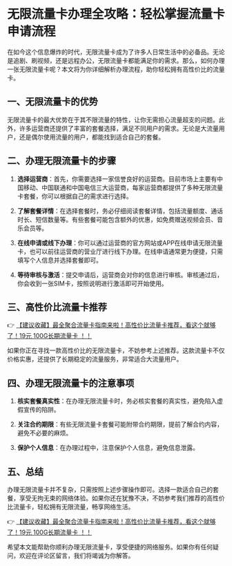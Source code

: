 # 无限流量卡办理全攻略：轻松掌握流量卡申请流程

在如今这个信息爆炸的时代，无限流量卡成为了许多人日常生活中的必备品。无论是追剧、刷视频，还是远程办公，无限流量卡都能满足你的需求。那么，如何办理一张无限流量卡呢？本文将为你详细解析办理流程，助你轻松拥有高性价比的流量卡。

## 一、无限流量卡的优势

无限流量卡的最大优势在于其不限流量的特性，让你无需担心流量超支的问题。此外，许多运营商还提供了丰富的套餐选择，满足不同用户的需求。无论是大流量用户，还是偶尔使用流量的用户，都能找到适合自己的套餐。

## 二、办理无限流量卡的步骤

1. **选择运营商**：首先，你需要选择一家信誉良好的运营商。目前市场上主要有中国移动、中国联通和中国电信三大运营商，每家运营商都提供了多种无限流量卡套餐，你可以根据自己的需求进行选择。

2. **了解套餐详情**：在选择套餐时，务必仔细阅读套餐详情，包括流量额度、通话时长、短信数量等。有些套餐可能包含额外的优惠，如免费赠送视频会员、音乐会员等。

3. **在线申请或线下办理**：你可以通过运营商的官方网站或APP在线申请无限流量卡，也可以前往运营商的营业厅进行线下办理。在线申请通常更为便捷，只需填写个人信息并选择套餐即可。

4. **等待审核与激活**：提交申请后，运营商会对你的信息进行审核。审核通过后，你会收到一张SIM卡，按照说明进行激活即可开始使用。

## 三、高性价比流量卡推荐

👉 [【建议收藏】最全聚合流量卡指南来啦！高性价比流量卡推荐，看这个就够了！19元 100G长期流量卡 ！！](https://bit.ly/Liuliangka)

如果你正在寻找一款高性价比的无限流量卡，不妨参考上述推荐。这款流量卡不仅价格实惠，还提供了长期稳定的流量服务，非常适合大流量用户。

## 四、办理无限流量卡的注意事项

1. **核实套餐真实性**：在办理无限流量卡时，务必核实套餐的真实性，避免陷入虚假宣传的陷阱。

2. **关注合约期限**：有些无限流量卡套餐可能附带合约期限，提前了解合约内容，避免不必要的麻烦。

3. **保护个人信息**：在办理过程中，注意保护个人信息，避免信息泄露。

## 五、总结

办理无限流量卡并不复杂，只需按照上述步骤操作即可。选择一款适合自己的套餐，享受无拘无束的网络体验。如果你还在犹豫不决，不妨参考我们推荐的高性价比流量卡，轻松拥有无限流量，畅享网络生活。

👉 [【建议收藏】最全聚合流量卡指南来啦！高性价比流量卡推荐，看这个就够了！19元 100G长期流量卡 ！！](https://bit.ly/Liuliangka)

希望本文能帮助你顺利办理无限流量卡，享受便捷的网络服务。如果你有任何疑问，欢迎在评论区留言，我们将竭诚为你解答。